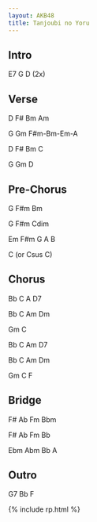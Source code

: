 ```yaml
---
layout: AKB48
title: Tanjoubi no Yoru
---
```

## Intro 
E7 G D (2x) 

## Verse 
D F# Bm Am 

G Gm F#m-Bm-Em-A 

D F# Bm C 

G Gm D 

## Pre-Chorus 
G F#m Bm 

G F#m Cdim 

Em F#m G A B 

C (or Csus C) 

## Chorus 
Bb C A D7 

Bb C Am Dm
 
Gm C 

Bb C Am D7 

Bb C Am Dm 

Gm C F 

## Bridge 
F# Ab Fm Bbm 

F# Ab Fm Bb 

Ebm Abm Bb A 

## Outro 
G7 Bb F 

{% include rp.html %}
